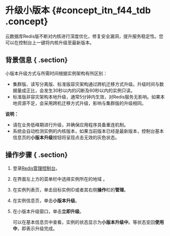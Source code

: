 # 升级小版本 {#concept_itn_f44_tdb .concept}

云数据库Redis版不断对内核进行深度优化，修复安全漏洞，提升服务稳定性。您可以在控制台上一键将内核升级至最新版本。

## 背景信息 { .section}

小版本升级方式与所需时间根据实例架构有所区别：

-   集群版、读写分离版、标准版容灾架构通过跨机迁移方式升级。升级时间与数据量成正比，会发生30秒以内的闪断及60秒以内的实例只读。
-   标准版非容灾架构本地升级，通常5分钟内生效，对Redis服务无影响。如果本地资源不足，会采用跨机迁移方式升级，影响与集群版的升级相同。

**说明：** 

-   请在业务低峰期进行升级，并确保应用程序具备重连机制。
-   系统会自动检测实例的内核版本，如果当前版本已经是最新版本，控制台基本信息页的**小版本升级**按钮将呈现点击无效的灰色状态。

## 操作步骤 { .section}

1.  登录[Redis管理控制台](https://kvstore.console.aliyun.com/)。
2.  在界面左上方的菜单栏中选择实例所在的地域 。
3.  在实例列表页，单击目标实例ID或者其右侧**操作**栏的**管理**。
4.  在实例信息页，单击**小版本升级**。

     

5.  在小版本升级窗口，单击**立即升级**。

     

    可以在基本信息页中查看，实例的状态显示为**小版本升级中**。等状态变回**使用中**，即表示升级完成。

     

     


